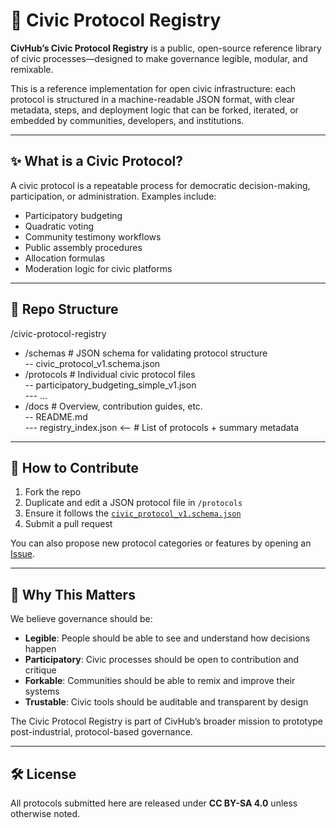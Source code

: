 # 🧠 Civic Protocol Registry

**CivHub’s Civic Protocol Registry** is a public, open-source reference library of civic processes—designed to make governance legible, modular, and remixable.

This is a reference implementation for open civic infrastructure: each protocol is structured in a machine-readable JSON format, with clear metadata, steps, and deployment logic that can be forked, iterated, or embedded by communities, developers, and institutions.

---

## ✨ What is a Civic Protocol?

A civic protocol is a repeatable process for democratic decision-making, participation, or administration. Examples include:

- Participatory budgeting
- Quadratic voting
- Community testimony workflows
- Public assembly procedures
- Allocation formulas
- Moderation logic for civic platforms

---

## 📁 Repo Structure

/civic-protocol-registry <br>
- /schemas # JSON schema for validating protocol structure <br>
    -- civic_protocol_v1.schema.json <br>
- /protocols # Individual civic protocol files <br>
    -- participatory_budgeting_simple_v1.json <br>
        --- … <br>
- /docs # Overview, contribution guides, etc. <br>
    -- README.md <br>
        --- registry_index.json <– # List of protocols + summary metadata

---

## 🔄 How to Contribute

1. Fork the repo
2. Duplicate and edit a JSON protocol file in `/protocols`
3. Ensure it follows the [`civic_protocol_v1.schema.json`](../schemas/civic_protocol_v1.schema.json)
4. Submit a pull request

You can also propose new protocol categories or features by opening an [Issue](https://github.com/YOUR_REPO/issues).

---

## 🧪 Why This Matters

We believe governance should be:
- **Legible**: People should be able to see and understand how decisions happen
- **Participatory**: Civic processes should be open to contribution and critique
- **Forkable**: Communities should be able to remix and improve their systems
- **Trustable**: Civic tools should be auditable and transparent by design

The Civic Protocol Registry is part of CivHub’s broader mission to prototype post-industrial, protocol-based governance.

---

## 🛠️ License

All protocols submitted here are released under **CC BY-SA 4.0** unless otherwise noted.
